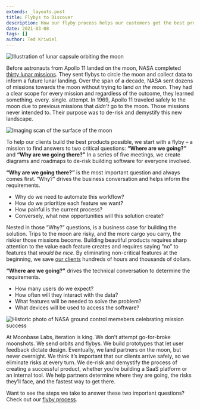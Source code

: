 ```yaml
---
extends: _layouts.post
title: Flybys to Discover
description: How our flyby process helps our customers get the best products possible.
date: 2021-03-08
tags: []
author: Ted Kriwiel
---
```


![Illustration of lunar capsule orbiting the moon](/assets/images/blog/flybys-to-discover-01.jpg)

Before astronauts from Apollo 11 landed on the moon, NASA completed [thirty lunar missions](https://moon.nasa.gov/exploration/moon-missions/). They sent flybys to circle the moon and collect data to inform a future lunar landing. Over the span of a decade, NASA sent dozens of missions towards the moon without trying to land _on the moon_. They had a clear scope for every mission and regardless of the outcome, they learned something. every. single. attempt. In 1969, Apollo 11 traveled safely to the moon due to previous missions that _didn’t_ go to the moon. Those missions never intended to. Their purpose was to de-risk and demystify this new landscape.

![Imaging scan of the surface of the moon](/assets/images/blog/flybys-to-discover-02.jpg)

To help our clients build the best products possible, we start with a flyby – a mission to find answers to two critical questions: **“Where are we going?”** and **“Why are we going there?”** In a series of five meetings, we create diagrams and roadmaps to de-risk building software for everyone involved.

**“Why are we going there?”** is the most important question  and always comes first. “Why?” drives the business conversation and helps inform the requirements.

 * Why do we need to automate this workflow?
 * How do we prioritize each feature we want?
 * How painful is the current process?
 * Conversely, what new opportunities will this solution create?

Nested in those “Why?” questions, is a business case for building the solution. Trips to the moon are risky, and the more cargo you carry, the riskier those missions become. Building beautiful products requires sharp attention to the value each feature creates and requires saying “no” to features that _would be nice_. By eliminating non-critical features at the beginning, we save [our clients](https://moonbaselabs.com/case-studies/) hundreds of hours and thousands of dollars.

**“Where are we going?”** drives the technical conversation to determine the requirements.

 * How many users do we expect?
 * How often will they interact with the data?
 * What features will be needed to solve the problem?
 * What devices will be used to access the software?

![Historic photo of NASA ground control memebers celebrating mission success](/assets/images/blog/flybys-to-discover-03.jpg)

At Moonbase Labs, iteration is king. We don’t attempt go-for-broke moonshots. We send orbits and flybys. We build prototypes that let user feedback dictate design. Eventually, we land partners on the moon, but never overnight. We think it’s important that our clients arrive safely, so we eliminate risks at every turn. We de-risk and demystify the process of creating a successful product, whether you’re building a SaaS platform or an internal tool. We help partners determine where they are going, the risks they’ll face, and the fastest way to get there.

Want to see the steps we take to answer these two important questions? Check out our <a href="https://docs.google.com/document/d/1HfjUDB_TEWbqRQt9jXYevaetZwegF8nHho0zsj2jyeA/edit" onclick="window.fathom.trackGoal('VB6WRXW1', 0);">flyby process</a>.
